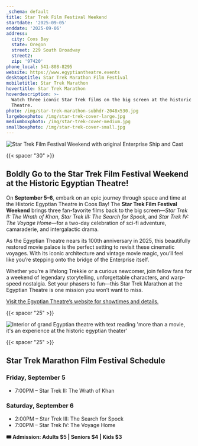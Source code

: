 ```yaml
---
_schema: default
title: Star Trek Film Festival Weekend
startdate: '2025-09-05'
enddate: '2025-09-06'
address:
  city: Coos Bay
  state: Oregon
  street: 229 South Broadway
  street2:
  zip: '97420'
phone_local: 541-808-8295
website: https://www.egyptiantheatre.events
desktoptitle: Star Trek Marathon Film Festival
mobiletitle: Star Trek Marathon
hovertitle: Star Trek Marathon
hoverdescription: >-
  Watch three iconic Star Trek films on the big screen at the historic Egyptian
  Theatre.
photo: /img/star-trek-marathon-subhdr-2048x530.jpg
largeboxphoto: /img/star-trek-cover-large.jpg
mediumboxphoto: /img/star-trek-cover-medium.jpg
smallboxphoto: /img/star-trek-cover-small.jpg
---
```

![Star Trek Film Festival Weekend with original Enterprise Ship and Cast](/img/star-trek-hero-image-695x434.jpg)

{{< spacer "30" >}}

## **Boldly Go to the Star Trek Film Festival Weekend at the Historic Egyptian Theatre!**

On **September 5–6**, embark on an epic journey through space and time at the Historic Egyptian Theatre in Coos Bay! The **Star Trek Film Festival Weekend** brings three fan-favorite films back to the big screen—*Star Trek II: The Wrath of Khan*, *Star Trek III: The Search for Spock*, and *Star Trek IV: The Voyage Home*—for a two-day celebration of sci-fi adventure, camaraderie, and intergalactic drama.

As the Egyptian Theatre nears its 100th anniversary in 2025, this beautifully restored movie palace is the perfect setting to revisit these cinematic voyages. With its iconic architecture and vintage movie magic, you’ll feel like you’re stepping onto the bridge of the Enterprise itself.

Whether you’re a lifelong Trekkie or a curious newcomer, join fellow fans for a weekend of legendary storytelling, unforgettable characters, and warp-speed nostalgia. Set your phasers to fun—this Star Trek Marathon at the Egyptian Theatre is one mission you won’t want to miss.

<a href="https://www.egyptiantheatre.events" target="_blank" rel="noopener">Visit the Egyptian Theatre’s website for showtimes and details.</a>

{{< spacer "25" >}}

![Interior of grand Egyptian theatre with text reading 'more than a movie, it's an experience at the historic egyptian theater'](/img/interior-panoramic-695x405.jpg)

{{< spacer "25" >}}

## Star Trek Marathon Film Festival Schedule

### Friday, September 5

* 7:00PM – Star Trek II: The Wrath of Khan

### Saturday, September 6

* 2:00PM – Star Trek III: The Search for Spock
* 7:00PM – Star Trek IV: The Voyage Home

**🎟 Admission: Adults $5 \| Seniors $4 \| Kids $3**